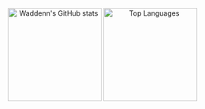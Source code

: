 <div align="center">
  <img src="https://github-readme-stats.vercel.app/api?username=Waddenn&show_icons=true&theme=transparent" alt="Waddenn's GitHub stats" height="190">
  <img src="https://github-readme-stats.vercel.app/api/top-langs/?username=Waddenn&layout=compact&theme=transparent" alt="Top Languages" height="190">
</div>
